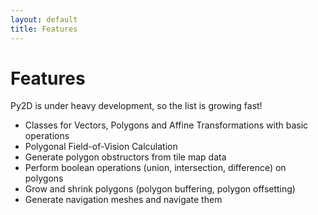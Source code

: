 ```yaml
---
layout: default
title: Features
---
```


Features
========

Py2D is under heavy development, so the list is growing fast!

* Classes for Vectors, Polygons and Affine Transformations with basic operations
* Polygonal Field-of-Vision Calculation
* Generate polygon obstructors from tile map data
* Perform boolean operations (union, intersection, difference) on polygons
* Grow and shrink polygons (polygon buffering, polygon offsetting)
* Generate navigation meshes and navigate them
